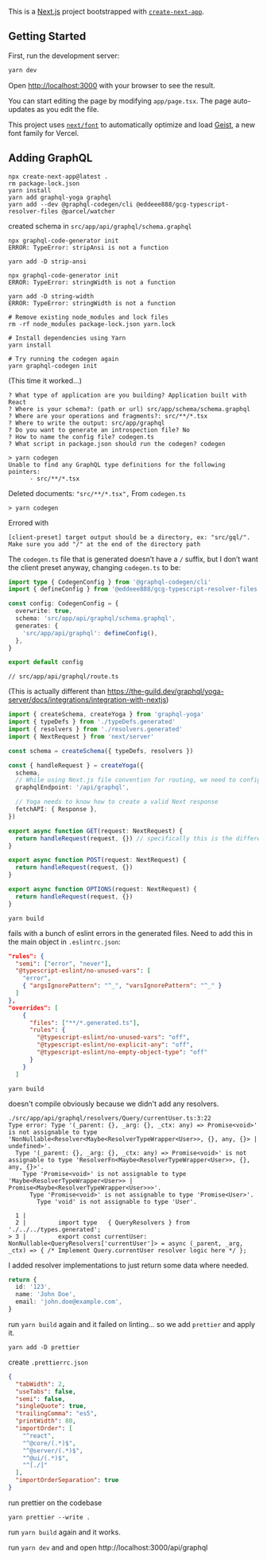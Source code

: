 This is a [Next.js](https://nextjs.org) project bootstrapped with [`create-next-app`](https://nextjs.org/docs/app/api-reference/cli/create-next-app).

## Getting Started

First, run the development server:

```bash
yarn dev
```

Open [http://localhost:3000](http://localhost:3000) with your browser to see the result.

You can start editing the page by modifying `app/page.tsx`. The page auto-updates as you edit the file.

This project uses [`next/font`](https://nextjs.org/docs/app/building-your-application/optimizing/fonts) to automatically optimize and load [Geist](https://vercel.com/font), a new font family for Vercel.

## Adding GraphQL

```shell
npx create-next-app@latest .
rm package-lock.json
yarn install
yarn add graphql-yoga graphql
yarn add --dev @graphql-codegen/cli @eddeee888/gcg-typescript-resolver-files @parcel/watcher
```

created schema in `src/app/api/graphql/schema.graphql`

```shell
npx graphql-code-generator init
ERROR: TypeError: stripAnsi is not a function
```

```shell
yarn add -D strip-ansi
```

```shell
npx graphql-code-generator init
ERROR: TypeError: stringWidth is not a function
```

```shell
yarn add -D string-width
ERROR: TypeError: stringWidth is not a function
```

```shell
# Remove existing node_modules and lock files
rm -rf node_modules package-lock.json yarn.lock

# Install dependencies using Yarn
yarn install

# Try running the codegen again
yarn graphql-codegen init
```

(This time it worked…)

```shell
? What type of application are you building? Application built with React
? Where is your schema?: (path or url) src/app/schema/schema.graphql
? Where are your operations and fragments?: src/**/*.tsx
? Where to write the output: src/app/graphql
? Do you want to generate an introspection file? No
? How to name the config file? codegen.ts
? What script in package.json should run the codegen? codegen
```

```shell
> yarn codegen
Unable to find any GraphQL type definitions for the following pointers:
      - src/**/*.tsx
```

Deleted documents: `"src/**/*.tsx",` From `codegen.ts`

```shell
> yarn codegen
```

Errored with

```
[client-preset] target output should be a directory, ex: "src/gql/". Make sure you add "/" at the end of the directory path
```

The `codegen.ts` file that is generated doesn’t have a `/` suffix, but I don’t want the client preset anyway, changing `codegen.ts` to be:

```typescript
import type { CodegenConfig } from '@graphql-codegen/cli'
import { defineConfig } from '@eddeee888/gcg-typescript-resolver-files'

const config: CodegenConfig = {
  overwrite: true,
  schema: 'src/app/api/graphql/schema.graphql',
  generates: {
    'src/app/api/graphql': defineConfig(),
  },
}

export default config
```

`// src/app/api/graphql/route.ts`

(This is actually different than https://the-guild.dev/graphql/yoga-server/docs/integrations/integration-with-nextjs)

```typescript
import { createSchema, createYoga } from 'graphql-yoga'
import { typeDefs } from './typeDefs.generated'
import { resolvers } from './resolvers.generated'
import { NextRequest } from 'next/server'

const schema = createSchema({ typeDefs, resolvers })

const { handleRequest } = createYoga({
  schema,
  // While using Next.js file convention for routing, we need to configure Yoga to use the correct endpoint
  graphqlEndpoint: '/api/graphql',

  // Yoga needs to know how to create a valid Next response
  fetchAPI: { Response },
})

export async function GET(request: NextRequest) {
  return handleRequest(request, {}) // specifically this is the difference
}

export async function POST(request: NextRequest) {
  return handleRequest(request, {})
}

export async function OPTIONS(request: NextRequest) {
  return handleRequest(request, {})
}
```

```shell
yarn build
```

fails with a bunch of eslint errors in the generated files. Need to add this in the main object in `.eslintrc.json`:

```json
"rules": {
  "semi": ["error", "never"],
  "@typescript-eslint/no-unused-vars": [
    "error",
    { "argsIgnorePattern": "^_", "varsIgnorePattern": "^_" }
  ]
},
"overrides": [
    {
      "files": ["**/*.generated.ts"],
      "rules": {
        "@typescript-eslint/no-unused-vars": "off",
        "@typescript-eslint/no-explicit-any": "off",
        "@typescript-eslint/no-empty-object-type": "off"
      }
    }
  ]
```

```shell
yarn build
```

doesn't compile obviously because we didn't add any resolvers.

```
./src/app/api/graphql/resolvers/Query/currentUser.ts:3:22
Type error: Type '(_parent: {}, _arg: {}, _ctx: any) => Promise<void>' is not assignable to type 'NonNullable<Resolver<Maybe<ResolverTypeWrapper<User>>, {}, any, {}> | undefined>'.
  Type '(_parent: {}, _arg: {}, _ctx: any) => Promise<void>' is not assignable to type 'ResolverFn<Maybe<ResolverTypeWrapper<User>>, {}, any, {}>'.
    Type 'Promise<void>' is not assignable to type 'Maybe<ResolverTypeWrapper<User>> | Promise<Maybe<ResolverTypeWrapper<User>>>'.
      Type 'Promise<void>' is not assignable to type 'Promise<User>'.
        Type 'void' is not assignable to type 'User'.

  1 |
  2 |         import type   { QueryResolvers } from './../../types.generated';
> 3 |         export const currentUser: NonNullable<QueryResolvers['currentUser']> = async (_parent, _arg, _ctx) => { /* Implement Query.currentUser resolver logic here */ };
```

I added resolver implementations to just return some data where needed.

```typescript
return {
  id: '123',
  name: 'John Doe',
  email: 'john.doe@example.com',
}
```

run `yarn build` again and it failed on linting... so we add `prettier` and apply it.

```shell
yarn add -D prettier
```

create `.prettierrc.json`

```json
{
  "tabWidth": 2,
  "useTabs": false,
  "semi": false,
  "singleQuote": true,
  "trailingComma": "es5",
  "printWidth": 80,
  "importOrder": [
    "^react",
    "^@core/(.*)$",
    "^@server/(.*)$",
    "^@ui/(.*)$",
    "^[./]"
  ],
  "importOrderSeparation": true
}
```

run prettier on the codebase

```shell
yarn prettier --write .
```

run `yarn build` again and it works.

run `yarn dev` and and open http://localhost:3000/api/graphql